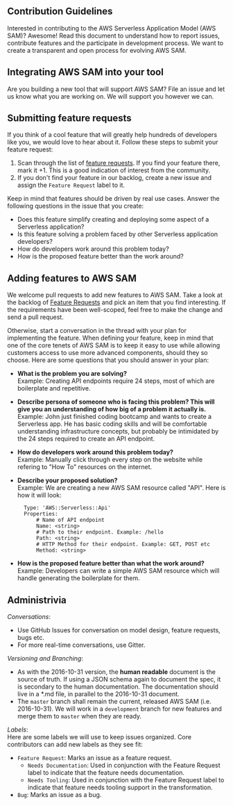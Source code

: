 ## Contribution Guidelines

Interested in contributing to the AWS Serverless Application Model (AWS SAM)? Awesome! Read this document to understand how to report issues, contribute features and the participate in development process. We want to create a transparent and open process for evolving AWS SAM.

## Integrating AWS SAM into your tool
Are you building a new tool that will support AWS SAM? File an issue and let us know what you are working on. We will support you however we can.

## Submitting feature requests
If you think of a cool feature that will greatly help hundreds of developers like you, we would love to hear about it. Follow these steps to submit your feature request:

1. Scan through the list of [feature requests](https://github.com/awslabs/serverless-application-specification/labels/feature-request). If you find your feature there, mark it +1. This is a good indication of interest from the community.
2. If you don't find your feature in our backlog, create a new issue and assign the `Feature Request` label to it.

Keep in mind that features should be driven by real use cases. Answer the following questions in the issue that you create:

- Does this feature simplify creating and deploying some aspect of a Serverless application?
- Is this feature solving a problem faced by other Serverless application developers?
- How do developers work around this problem today?
- How is the proposed feature better than the work around?

## Adding features to AWS SAM

We welcome pull requests to add new features to AWS SAM. Take a look at the backlog of [Feature Requests](https://github.com/awslabs/serverless-application-specification/labels/feature-request) and pick an item that you find interesting. If the requirements have been well-scoped, feel free to make the change and send a pull request. 

Otherwise, start a conversation in the thread with your plan for implementing the feature. When defining your feature, keep in mind that one of the core tenets of AWS SAM is to keep it easy to use while allowing customers access to use more advanced components, should they so choose. Here are some questions that you should answer in your plan:

- **What is the problem you are solving?**  
	Example: Creating API endpoints require 24 steps, most of which are boilerplate and repetitive.

- **Describe persona of someone who is facing this problem? This will give you an understanding of how big of a problem it actually is.**  
    Example: John just finished coding bootcamp and wants to create a Serverless app. He has basic coding skills and will be comfortable understanding infrastructure concepts, but probably be intimidated by the 24 steps required to create an API endpoint.

- **How do developers work around this problem today?**  
    Example: Manually click through every step on the website while refering to "How To" resources on the internet.

- **Describe your proposed solution?**  
    Example: We are creating a new AWS SAM resource called "API". Here is how it will look:

        Type: 'AWS::Serverless::Api'
        Properties:
            # Name of API endpoint
            Name: <string>
            # Path to their endpoint. Example: /hello
            Path: <string>
            # HTTP Method for their endpoint. Example: GET, POST etc
            Method: <string>


- **How is the proposed feature better than what the work around?**  
	Example: Developers can write a simple AWS SAM resource which will handle generating the boilerplate for them.

## Administrivia

*Conversations*:

- Use GitHub Issues for conversation on model design, feature requests, bugs etc.
- For more real-time conversations, use Gitter.

*Versioning and Branching*:

- As with the 2016-10-31 version, the **human readable** document is the source of truth.  If using a JSON schema again to document the spec, it is secondary to the human documentation.  The documentation should live in a *.md file, in parallel to the 2016-10-31 document.
- The `master` branch shall remain the current, released AWS SAM (i.e. 2016-10-31).  We will work in a `development` branch for new features and merge them to `master` when they are ready.

*Labels*:  
Here are some labels we will use to keep issues organized. Core contributors can add new labels as they see fit:
- `Feature Request`: Marks an issue as a feature request.
  - `Needs Documentation`: Used in conjunction with the Feature Request label to indicate that the feature needs documentation.
  - `Needs Tooling`: Used in conjunction with the Feature Request label to indicate that feature needs tooling support in the transformation.
- `Bug`: Marks an issue as a bug.
